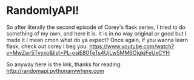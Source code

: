 # RandomlyAPI!

So after literally the second episode of Corey's flask series, I tried to do something of my own, and here it is. It is in no way original or good but I made it I mean cmon what do ya expect? Once again, if you wanna learn flask, check out corey I beg you: https://www.youtube.com/watch?v=MwZwr5Tvyxo&list=PL-osiE80TeTs4UjLw5MM6OjgkjFeUxCYH

So anyway here is the link, thanks for reading: http://randomapi.pythonanywhere.com
